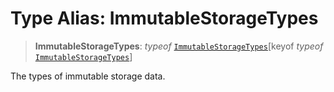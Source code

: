 # Type Alias: ImmutableStorageTypes

> **ImmutableStorageTypes**: *typeof* [`ImmutableStorageTypes`](../variables/ImmutableStorageTypes.md)\[keyof *typeof* [`ImmutableStorageTypes`](../variables/ImmutableStorageTypes.md)\]

The types of immutable storage data.
